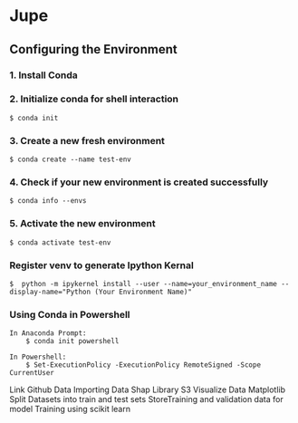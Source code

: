 # Jupe

## Configuring the Environment 

### 1. Install Conda

### 2. Initialize conda for shell interaction
    $ conda init

### 3. Create a new fresh environment
    $ conda create --name test-env

### 4. Check if your new environment is created successfully
    $ conda info --envs

### 5. Activate the new environment
    $ conda activate test-env

### Register venv to generate Ipython Kernal
    $  python -m ipykernel install --user --name=your_environment_name --display-name="Python (Your Environment Name)"

### Using Conda in Powershell
    In Anaconda Prompt:
        $ conda init powershell

    In Powershell:
        $ Set-ExecutionPolicy -ExecutionPolicy RemoteSigned -Scope CurrentUser

Link Github
Data
Importing Data
Shap Library
S3
Visualize Data
Matplotlib
Split Datasets into train and test sets
StoreTraining and validation data for model Training using scikit learn
